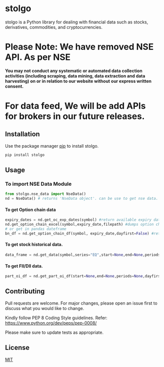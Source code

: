 # stolgo

stolgo is a Python library for dealing with financial data such as stocks, derivatives, commodities, and cryptocurrencies.



# Please Note: We have removed NSE API. As per NSE
  **You may not conduct any systematic or automated data collection activities (including scraping, data mining, data extraction and data harvesting) on or in relation to our website without our express written consent.**
  
# For data feed, We will be add APIs for brokers in our future releases.

## Installation

Use the package manager [pip](https://pip.pypa.io/en/stable/) to install stolgo.

```bash
pip install stolgo
```

## Usage

### To import NSE Data Module
```python
from stolgo.nse_data import NseData()
nd = NseData() # returns 'NseData object'. can be use to get nse data.
```
#### To get Option chain data
```python
expiry_dates = nd.get_oc_exp_dates(symbol) #return available expiry dates
nd.get_option_chain_excel(symbol,expiry_date,filepath) #dumps option chain to file_path
# or get in pandas dateframe
bn_df = nd.get_option_chain_df(symbol, expiry_date,dayfirst=False) #returns option chain in pandas data frame.
```
#### To get stock historical data.
```python
data_frame = nd.get_data(symbol,series="EQ",start=None,end=None,periods=None,dayfirst=False) #returns historical data in pandas data frames
```

#### To get FII/DII data.
```python
part_oi_df = nd.get_part_oi_df(start=None,end=None,periods=None,dayfirst=False,workers=None)
```

## Contributing
Pull requests are welcome. For major changes, please open an issue first to discuss what you would like to change.

Kindly follow PEP 8 Coding Style guidelines. Refer: https://www.python.org/dev/peps/pep-0008/

Please make sure to update tests as appropriate.

## License
[MIT](https://choosealicense.com/licenses/mit/)
